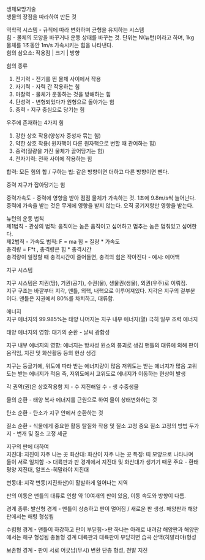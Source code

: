 생체모방기술\
생물의 장점을 따라하여 만든 것

역학적 시스템 - 규칙에 따라 변화하며 균형을 유지하는 시스템\
힘 - 물체의 모양을 바꾸거나 운동 상태를 바꾸는 것.
단위는 N(뉴턴)이라고 하며, 1kg 물체를 1초동안 1m/s 가속시키는 힘을 나타낸다.\
힘의 삼요소: 작용점 | 크기 | 방향

힘의 종류
1. 전기력 - 전기를 띈 물체 사이에서 작용
2. 자기력 - 자력 간 작용하는 힘
3. 마찰력 - 물체가 운동하는 것을 방해하는 힘
4. 탄성력 - 변형되었다가 원형으로 돌아가는 힘
5. 중력 - 지구 중심으로 당기는 힘

우주에 존재하는 4가지 힘
1. 강한 상호 작용(양성자 중성자 묶는 힘)
2. 약한 상호 작용( 원자핵이 다른 원자핵으로 변할 때 관여하는 힘)
3. 중력(질량을 가진 물체가 끌어당기는 힘)
4. 전자기력: 전하 사이에 작용하는 힘

합력: 모든 힘의 합 / 구하는 법: 같은 방향이면 더하고 다른 방향이면 뺀다.

중력 지구가 잡아당기는 힘

중력가속도 - 중력에 영향을 받아 점점 물체가 가속하는 것. 1초에 9.8m/s씩 늘어난다. 중력에 가속을 받는 것은 무게에 영향을 받지 않는다. 오직 공기저항만 영향을 받는다.

뉴턴의 운동 법칙\
제1법칙 - 관성의 법칙: 움직이는 놈은 움직이고 싶어하고 멈추는 놈은 멈춰있고 싶어한다.\
제2법칙 - 가속도 법칙: F = ma 힘 = 질량 * 가속도\
충격량 = F*t , 충격량은 힘 * 충격시간\
충격량이 일정할 때 충격시간이 줄어들면, 충격의 힘은 작아진다 - 예시: 에어백

지구 시스템

지구 시스템은 지권(땅), 기권(공기), 수권(물), 생물권(생물), 외권(우주)로 이뤄짐.\
지구 구조는 바깥부터 지각, 맨틀, 외핵, 내핵으로 이루어져있다.
지각은 지구의 겉부분이다.
맨틀은 지권에서 80%를 차치하고, 대류함. 

에너지\
지구 에너지의 99.985%는 태양
나머지는 지구 내부 에너지(열)
극히 일부 조력 에너지

태양 에너지의 영향:
대기의 순환 - 날씨
광합성

지구 내부 에너지의 영향:
에너지는 방사성 원소의 붕괴로 생김
맨틀의 대류에 의해 판이 움직임, 지진 및 화산활동 등의 현상 생김

지구는 둥글기에, 위도에 따라 받는 에너지량이 많음
저위도는 받는 에너지가 많음
고위도는 받는 에너지가 적음
즉, 저위도에서 고위도로 에너지가 이동하는 현상이 발생

각 권역(권)은 상호작용함
지 - 수 지진해일
수 - 생 수중생물

물의 순환 - 태양 복사 에너지를 근원으로 하여 물이 상태변화하는 것

탄소 순환 - 탄소가 지구 안에서 순환하는 것

질소 순환 - 식물에게 중요한 활동
탈질화 작용 및 질소 고정 중요
질소 고정의 방법 두가지 - 번개 및 질소 고정 세균

지구의 판에 대하여\
지진대: 지진이 자주 나는 곳
화산대: 화산이 자주 나는 곳
특징: 띠 모양으로 나타나며 둘이 서로 일치함 -> 대륙판과 판 경계에서 지진대 및 화산대가 생기기 때문
주요 - 환태평양 지진대, 알프스-히말라야 지진대

변동대: 지각 변동(지진화산)이 활발하게 일어나는 지역

판의 이동은 맨틀의 대류로 인함
약 10여개의 판이 있음, 이동 속도와 방향이 다름.

경계 종류: 
발산형 경계 - 맨틀이 상승하고 판이 멀어짐 / 새로운 판 생성.
해양판과 해양판에서는 해령 형성됨

수렴형 경계 - 맨틀이 하강하고 판이 부딛힘->판 하나는 아래로 내려감
해양판과 해양판에서는 해구 형성됨
충돌형 경계
대륙판과 대륙판이 부딛히면 습곡 산맥(히말라야)형성

보존형 경계 - 판이 서로 어긋남(무시)
변환 단층 형성, 천발 지진
